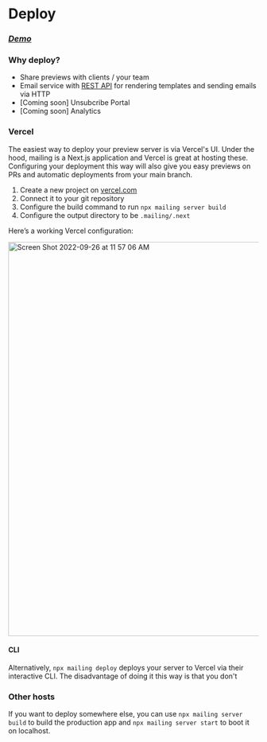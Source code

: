 # Deploy

### _[Demo](http://demo.mailing.run/previews/AccountCreated/accountCreated)_

### Why deploy?

- Share previews with clients / your team
- Email service with [REST API](https://github.com/sofn-xyz/mailing#rest-api) for rendering templates and sending emails via HTTP
- [Coming soon] Unsubcribe Portal
- [Coming soon] Analytics

### Vercel

The easiest way to deploy your preview server is via Vercel's UI. Under the hood, mailing is a Next.js application and Vercel is great at hosting these. Configuring your deployment this way will also give you easy previews on PRs and automatic deployments from your main branch.

1. Create a new project on [vercel.com](https://vercel.com/)
2. Connect it to your git repository
3. Configure the build command to run `npx mailing server build`
4. Configure the output directory to be `.mailing/.next`

Here’s a working Vercel configuration:

<img width="793" alt="Screen Shot 2022-09-26 at 11 57 06 AM" src="https://user-images.githubusercontent.com/282016/192357879-a19ec556-00c3-49b6-883c-6ae55e8eff7f.png">

#### CLI

Alternatively, `npx mailing deploy` deploys your server to Vercel via their interactive CLI. The disadvantage of doing it this way is that you don't 

### Other hosts

If you want to deploy somewhere else, you can use `npx mailing server build` to build the production app and `npx mailing server start` to boot it on localhost.
